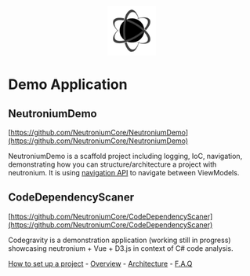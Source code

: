 <p align="center"><img <p align="center"><img width="100"src="../../Deploy/logo.png"></p>

# Demo Application


## NeutroniumDemo
[https://github.com/NeutroniumCore/NeutroniumDemo](https://github.com/NeutroniumCore/NeutroniumDemo)

NeutroniumDemo is a scaffold project including logging, IoC, navigation, demonstrating how you can structure/architecture a project with neutronium.
It is using [navigation API](./Navigation.md) to navigate between ViewModels. 


## CodeDependencyScaner
[https://github.com/NeutroniumCore/CodeDependencyScaner](https://github.com/NeutroniumCore/CodeDependencyScaner)

Codegravity is a demonstration application (working still in progress) showcasing neutronium + Vue + D3.js in context of C# code analysis.


[How to set up a project](./SetUp.md) - [Overview](./Overview.md) - [Architecture](./Architecture.md) - [F.A.Q](./FAQ.md)
